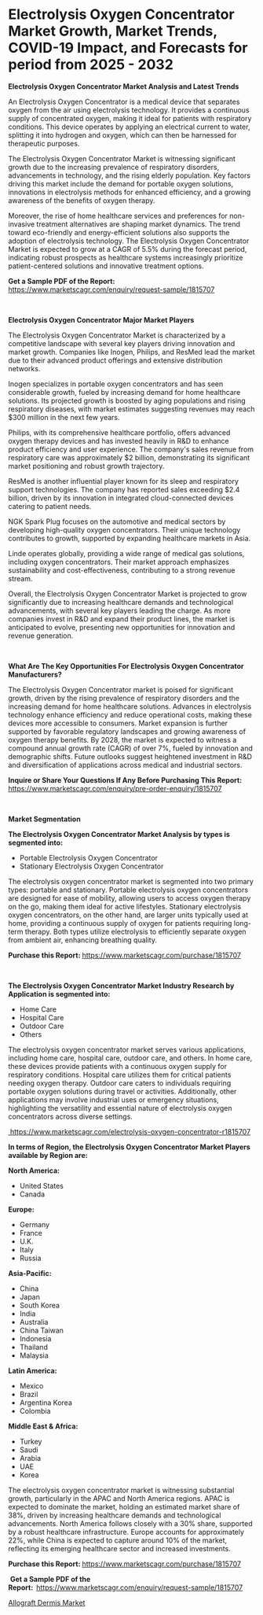 <p><h1>Electrolysis Oxygen Concentrator Market Growth, Market Trends, COVID-19 Impact, and Forecasts for period from 2025 - 2032</h1></p><p><strong>Electrolysis Oxygen Concentrator Market Analysis and Latest Trends</strong></p>
<p><p>An Electrolysis Oxygen Concentrator is a medical device that separates oxygen from the air using electrolysis technology. It provides a continuous supply of concentrated oxygen, making it ideal for patients with respiratory conditions. This device operates by applying an electrical current to water, splitting it into hydrogen and oxygen, which can then be harnessed for therapeutic purposes.</p><p>The Electrolysis Oxygen Concentrator Market is witnessing significant growth due to the increasing prevalence of respiratory disorders, advancements in technology, and the rising elderly population. Key factors driving this market include the demand for portable oxygen solutions, innovations in electrolysis methods for enhanced efficiency, and a growing awareness of the benefits of oxygen therapy.</p><p>Moreover, the rise of home healthcare services and preferences for non-invasive treatment alternatives are shaping market dynamics. The trend toward eco-friendly and energy-efficient solutions also supports the adoption of electrolysis technology. The Electrolysis Oxygen Concentrator Market is expected to grow at a CAGR of 5.5% during the forecast period, indicating robust prospects as healthcare systems increasingly prioritize patient-centered solutions and innovative treatment options.</p></p>
<p><strong>Get a Sample PDF of the Report:&nbsp;</strong> <a href="https://www.marketscagr.com/enquiry/request-sample/1815707?utm_campaign=2138&utm_medium=2&utm_source=Github&utm_content=ia&utm_term=03032025&utm_id=electrolysis-oxygen-concentrator">https://www.marketscagr.com/enquiry/request-sample/1815707</a></p>
<p>&nbsp;</p>
<p><strong>Electrolysis Oxygen Concentrator Major Market Players</strong></p>
<p><p>The Electrolysis Oxygen Concentrator Market is characterized by a competitive landscape with several key players driving innovation and market growth. Companies like Inogen, Philips, and ResMed lead the market due to their advanced product offerings and extensive distribution networks.</p><p>Inogen specializes in portable oxygen concentrators and has seen considerable growth, fueled by increasing demand for home healthcare solutions. Its projected growth is boosted by aging populations and rising respiratory diseases, with market estimates suggesting revenues may reach $300 million in the next few years.</p><p>Philips, with its comprehensive healthcare portfolio, offers advanced oxygen therapy devices and has invested heavily in R&D to enhance product efficiency and user experience. The company's sales revenue from respiratory care was approximately $2 billion, demonstrating its significant market positioning and robust growth trajectory.</p><p>ResMed is another influential player known for its sleep and respiratory support technologies. The company has reported sales exceeding $2.4 billion, driven by its innovation in integrated cloud-connected devices catering to patient needs.</p><p>NGK Spark Plug focuses on the automotive and medical sectors by developing high-quality oxygen concentrators. Their unique technology contributes to growth, supported by expanding healthcare markets in Asia.</p><p>Linde operates globally, providing a wide range of medical gas solutions, including oxygen concentrators. Their market approach emphasizes sustainability and cost-effectiveness, contributing to a strong revenue stream.</p><p>Overall, the Electrolysis Oxygen Concentrator Market is projected to grow significantly due to increasing healthcare demands and technological advancements, with several key players leading the charge. As more companies invest in R&D and expand their product lines, the market is anticipated to evolve, presenting new opportunities for innovation and revenue generation.</p></p>
<p>&nbsp;</p>
<p><strong>What Are The Key Opportunities For Electrolysis Oxygen Concentrator Manufacturers?</strong></p>
<p><p>The Electrolysis Oxygen Concentrator market is poised for significant growth, driven by the rising prevalence of respiratory disorders and the increasing demand for home healthcare solutions. Advances in electrolysis technology enhance efficiency and reduce operational costs, making these devices more accessible to consumers. Market expansion is further supported by favorable regulatory landscapes and growing awareness of oxygen therapy benefits. By 2028, the market is expected to witness a compound annual growth rate (CAGR) of over 7%, fueled by innovation and demographic shifts. Future outlooks suggest heightened investment in R&D and diversification of applications across medical and industrial sectors.</p></p>
<p><strong>Inquire or Share Your Questions If Any Before Purchasing This Report:</strong> <a href="https://www.marketscagr.com/enquiry/pre-order-enquiry/1815707?utm_campaign=2138&utm_medium=2&utm_source=Github&utm_content=ia&utm_term=03032025&utm_id=electrolysis-oxygen-concentrator">https://www.marketscagr.com/enquiry/pre-order-enquiry/1815707</a></p>
<p>&nbsp;</p>
<p><strong>Market Segmentation</strong></p>
<p><strong>The Electrolysis Oxygen Concentrator Market Analysis by types is segmented into:</strong></p>
<p><ul><li>Portable Electrolysis Oxygen Concentrator</li><li>Stationary Electrolysis Oxygen Concentrator</li></ul></p>
<p><p>The electrolysis oxygen concentrator market is segmented into two primary types: portable and stationary. Portable electrolysis oxygen concentrators are designed for ease of mobility, allowing users to access oxygen therapy on the go, making them ideal for active lifestyles. Stationary electrolysis oxygen concentrators, on the other hand, are larger units typically used at home, providing a continuous supply of oxygen for patients requiring long-term therapy. Both types utilize electrolysis to efficiently separate oxygen from ambient air, enhancing breathing quality.</p></p>
<p><strong>Purchase this Report:&nbsp;</strong><a href="https://www.marketscagr.com/purchase/1815707?utm_campaign=2138&utm_medium=2&utm_source=Github&utm_content=ia&utm_term=03032025&utm_id=electrolysis-oxygen-concentrator">https://www.marketscagr.com/purchase/1815707</a></p>
<p>&nbsp;</p>
<p><strong>The Electrolysis Oxygen Concentrator Market Industry Research by Application is segmented into:</strong></p>
<p><ul><li>Home Care</li><li>Hospital Care</li><li>Outdoor Care</li><li>Others</li></ul></p>
<p><p>The electrolysis oxygen concentrator market serves various applications, including home care, hospital care, outdoor care, and others. In home care, these devices provide patients with a continuous oxygen supply for respiratory conditions. Hospital care utilizes them for critical patients needing oxygen therapy. Outdoor care caters to individuals requiring portable oxygen solutions during travel or activities. Additionally, other applications may involve industrial uses or emergency situations, highlighting the versatility and essential nature of electrolysis oxygen concentrators across diverse settings.</p></p>
<p><a href="https://www.marketscagr.com/electrolysis-oxygen-concentrator-r1815707?utm_campaign=2138&utm_medium=2&utm_source=Github&utm_content=ia&utm_term=03032025&utm_id=electrolysis-oxygen-concentrator">&nbsp;https://www.marketscagr.com/electrolysis-oxygen-concentrator-r1815707</a></p>
<p><strong>In terms of Region, the Electrolysis Oxygen Concentrator Market Players available by Region are:</strong></p>
<p>
    <p> <strong> North America: </strong>
        <ul>
            <li>United States</li>
            <li>Canada</li>
        </ul>
        </p> 
    <p> <strong> Europe: </strong>
        <ul>
            <li>Germany</li>
            <li>France</li>
            <li>U.K.</li>
            <li>Italy</li>
            <li>Russia</li>
        </ul>
        </p> 
    <p> <strong> Asia-Pacific: </strong>
        <ul>
            <li>China</li>
            <li>Japan</li>
            <li>South Korea</li>
            <li>India</li>
            <li>Australia</li>
            <li>China Taiwan</li>
            <li>Indonesia</li>
            <li>Thailand</li>
            <li>Malaysia</li>
        </ul>
        </p> 
    <p> <strong> Latin America: </strong>
        <ul>
            <li>Mexico</li>
            <li>Brazil</li>
            <li>Argentina Korea</li>
            <li>Colombia</li>
        </ul>
        </p> 
    <p> <strong> Middle East & Africa: </strong>
        <ul>
            <li>Turkey</li>
            <li>Saudi</li>
            <li>Arabia</li>
            <li>UAE</li>
            <li>Korea</li>
        </ul>
    </p>
    </p>
<p><p>The electrolysis oxygen concentrator market is witnessing substantial growth, particularly in the APAC and North America regions. APAC is expected to dominate the market, holding an estimated market share of 38%, driven by increasing healthcare demands and technological advancements. North America follows closely with a 30% share, supported by a robust healthcare infrastructure. Europe accounts for approximately 22%, while China is expected to capture around 10% of the market, reflecting its emerging healthcare sector and increased investments.</p></p>
<p><strong>Purchase this Report: </strong><a href="https://www.marketscagr.com/purchase/1815707?utm_campaign=2138&utm_medium=2&utm_source=Github&utm_content=ia&utm_term=03032025&utm_id=electrolysis-oxygen-concentrator">https://www.marketscagr.com/purchase/1815707</a></p>
<p>&nbsp;<strong>Get a Sample PDF of the Report:&nbsp;&nbsp;</strong><a href="https://www.marketscagr.com/enquiry/request-sample/1815707?utm_campaign=2138&utm_medium=2&utm_source=Github&utm_content=ia&utm_term=03032025&utm_id=electrolysis-oxygen-concentrator">https://www.marketscagr.com/enquiry/request-sample/1815707</a></p>
<p><strong></strong></p>
<p><p><a href="https://github.com/joannesouthgate/Market-Research-Report-List-5/blob/main/allograft-dermis-market.md?utm_campaign=2138&utm_medium=2&utm_source=Github&utm_content=ia&utm_term=03032025&utm_id=electrolysis-oxygen-concentrator">Allograft Dermis Market</a></p></p>